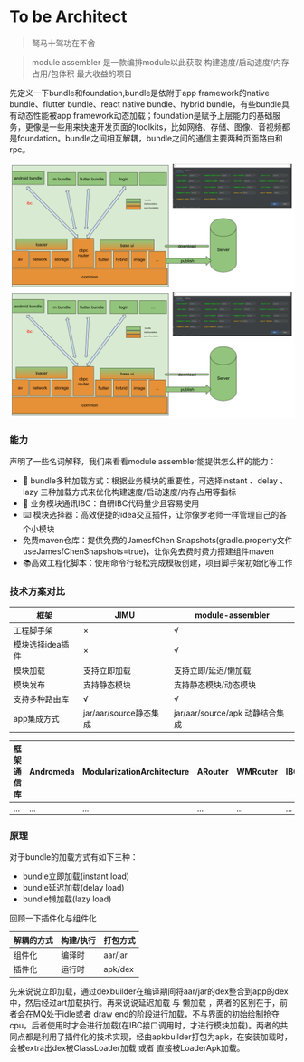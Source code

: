 # To be Architect
> 驽马十驾功在不舍

> module assembler 是一款编排module以此获取 构建速度/启动速度/内存占用/包体积 最大收益的项目

先定义一下bundle和foundation,bundle是依附于app framework的native bundle、flutter bundle、react native bundle、hybrid bundle，有些bundle具有动态性能被app framework动态加载；foundation是赋予上层能力的基础服务，更像是一些用来快速开发页面的toolkits，比如网络、存储、图像、音视频都是foundation。bundle之间相互解耦，bundle之间的通信主要两种页面路由和rpc。


![](docs/assets/images/architecture.png)
![](assets/images/architecture.png)

### 能力

声明了一些名词解释，我们来看看module assembler能提供怎么样的能力：

- 🚀 bundle多种加载方式：根据业务模块的重要性，可选择instant 、delay 、lazy 三种加载方式来优化构建速度/启动速度/内存占用等指标
- 📱 业务模块通讯IBC：自研IBC代码量少且容易使用
- ⌨️ 模块选择器：高效便捷的idea交互插件，让你像罗老师一样管理自己的各个小模块
- 免费maven仓库：提供免费的JamesfChen Snapshots(gradle.property文件 useJamesfChenSnapshots=true)，让你免去费时费力搭建组件maven
- 📚高效工程化脚本：使用命令行轻松完成模板创建，项目脚手架初始化等工作

### 技术方案对比

|框架| JIMU|module-assembler
|---|---|---|
工程脚手架 |×|√
模块选择idea插件| ×|√
模块加载| 支持立即加载|支持立即/延迟/懒加载
模块发布|支持静态模块|支持静态模块/动态模块
支持多种路由库|√|√
app集成方式|jar/aar/source静态集成|jar/aar/source/apk 动静结合集成

|框架通信库|Andromeda|ModularizationArchitecture|ARouter|WMRouter|IBC
|---|---|---|---|---|---|
...|...|...|...|...|...

### 原理
对于bundle的加载方式有如下三种：

- bundle立即加载(instant load)
- bundle延迟加载(delay load)
- bundle懒加载(lazy load)

回顾一下插件化与组件化

| 解耦的方式| 构建/执行  | 打包方式
|---|---|---|    
|组件化 |      编译时 |     aar/jar
|插件化 |      运行时 |     apk/dex

先来说说立即加载，通过dexbuilder在编译期间将aar/jar的dex整合到app的dex中，然后经过art加载执行。再来说说延迟加载 与 懒加载 ，两者的区别在于，前者会在MQ处于idle或者 draw end的阶段进行加载，不与界面的初始绘制抢夺cpu，后者使用时才会进行加载(在IBC接口调用时，才进行模块加载)。两者的共同点都是利用了插件化的技术实现，经由apkbuilder打包为apk，在安装加载时，会被extra出dex被ClassLoader加载 或者 直接被LoaderApk加载。
